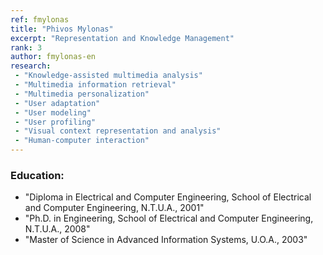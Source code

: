 ```yaml
---
ref: fmylonas
title: "Phivos Mylonas"
excerpt: "Representation and Knowledge Management"
rank: 3
author: fmylonas-en
research:
 - "Knowledge-assisted multimedia analysis"
 - "Multimedia information retrieval"
 - "Multimedia personalization"
 - "User adaptation"
 - "User modeling"
 - "User profiling"
 - "Visual context representation and analysis"
 - "Human-computer interaction"
---
```


### Education:
  - "Diploma in Electrical and Computer Engineering, School of Electrical and Computer Engineering, N.T.U.A., 2001"
  - "Ph.D. in Engineering, School of Electrical and Computer Engineering, N.T.U.A., 2008"
  - "Master of Science in Advanced Information Systems, U.O.A., 2003"  
